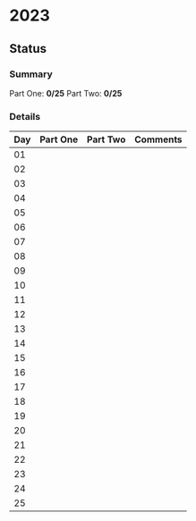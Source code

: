 # 2023

## Status

### Summary

Part One: **0/25**
Part Two: **0/25**

### Details

| Day | Part One | Part Two | Comments |
| --- | -------- | -------- | -------- |
| 01  |          |          |          |
| 02  |          |          |          |
| 03  |          |          |          |
| 04  |          |          |          |
| 05  |          |          |          |
| 06  |          |          |          |
| 07  |          |          |          |
| 08  |          |          |          |
| 09  |          |          |          |
| 10  |          |          |          |
| 11  |          |          |          |
| 12  |          |          |          |
| 13  |          |          |          |
| 14  |          |          |          |
| 15  |          |          |          |
| 16  |          |          |          |
| 17  |          |          |          |
| 18  |          |          |          |
| 19  |          |          |          |
| 20  |          |          |          |
| 21  |          |          |          |
| 22  |          |          |          |
| 23  |          |          |          |
| 24  |          |          |          |
| 25  |          |          |          |
